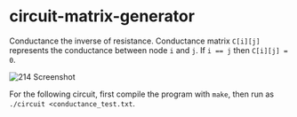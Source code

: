 # circuit-matrix-generator

Conductance the inverse of resistance. Conductance matrix `C[i][j]` represents the conductance between node `i` and `j`. If `i == j` then `C[i][j] = 0`.   

![214 Screenshot](https://user-images.githubusercontent.com/97299316/163731185-342715c2-1588-469f-b087-c5d7d4ed305e.png)

For the following circuit, first compile the program with `make`, then run as `./circuit <conductance_test.txt`.

